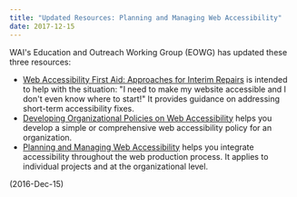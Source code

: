 ```yaml
---
title: "Updated Resources: Planning and Managing Web Accessibility"
date: 2017-12-15
---
```

<p>WAI's Education and Outreach Working Group (EOWG) has updated these three resources:</p>
<ul>
<li><a href="{{ "/plan/interim-repairs/" | relative_url }}">Web Accessibility First Aid: Approaches for Interim Repairs</a> is intended to help with the situation: "I need to make my website accessible and I don't even know where to start!" It provides guidance on addressing short-term accessibility fixes.</li>
<li><a href="{{ "/planning-and-managing/" | relative_url }}/pol">Developing Organizational Policies on Web Accessibility</a> helps you develop  a simple or comprehensive web accessibility policy for an organization.</li>
<li><a href="{{ "/planning-and-managing/" | relative_url }}">Planning and Managing Web Accessibility</a> helps you integrate accessibility throughout the web production process. It applies to individual projects and at the organizational level.</li>
</ul>
<p>(<span class="date">2016-Dec-15</span>)</p>